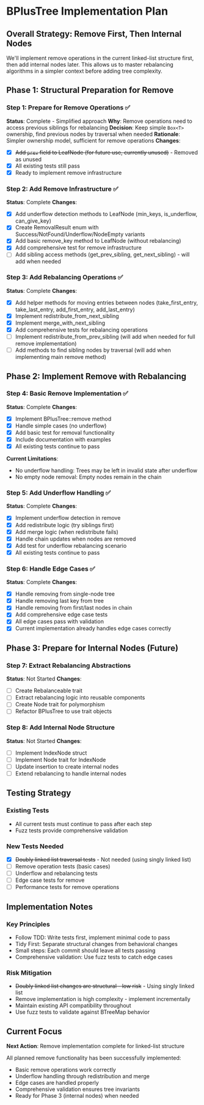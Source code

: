 # BPlusTree Implementation Plan

## Overall Strategy: Remove First, Then Internal Nodes

We'll implement remove operations in the current linked-list structure first, then add internal nodes later. This allows us to master rebalancing algorithms in a simpler context before adding tree complexity.

## Phase 1: Structural Preparation for Remove

### Step 1: Prepare for Remove Operations ✅

**Status**: Complete - Simplified approach
**Why**: Remove operations need to access previous siblings for rebalancing
**Decision**: Keep simple `Box<T>` ownership, find previous nodes by traversal when needed
**Rationale**: Simpler ownership model, sufficient for remove operations
**Changes**:

- [x] ~~Add `prev` field to LeafNode (for future use, currently unused)~~ - Removed as unused
- [x] All existing tests still pass
- [x] Ready to implement remove infrastructure

### Step 2: Add Remove Infrastructure ✅

**Status**: Complete
**Changes**:

- [x] Add underflow detection methods to LeafNode (min_keys, is_underflow, can_give_key)
- [x] Create RemovalResult enum with Success/NotFound/Underflow/NodeEmpty variants
- [x] Add basic remove_key method to LeafNode (without rebalancing)
- [x] Add comprehensive test for remove infrastructure
- [ ] Add sibling access methods (get_prev_sibling, get_next_sibling) - will add when needed

### Step 3: Add Rebalancing Operations ✅

**Status**: Complete
**Changes**:

- [x] Add helper methods for moving entries between nodes (take_first_entry, take_last_entry, add_first_entry, add_last_entry)
- [x] Implement redistribute_from_next_sibling
- [x] Implement merge_with_next_sibling
- [x] Add comprehensive tests for rebalancing operations
- [ ] Implement redistribute_from_prev_sibling (will add when needed for full remove implementation)
- [ ] Add methods to find sibling nodes by traversal (will add when implementing main remove method)

## Phase 2: Implement Remove with Rebalancing

### Step 4: Basic Remove Implementation ✅

**Status**: Complete
**Changes**:

- [x] Implement BPlusTree::remove method
- [x] Handle simple cases (no underflow)
- [x] Add basic test for removal functionality
- [x] Include documentation with examples
- [x] All existing tests continue to pass

**Current Limitations**:

- No underflow handling: Trees may be left in invalid state after underflow
- No empty node removal: Empty nodes remain in the chain

### Step 5: Add Underflow Handling ✅

**Status**: Complete
**Changes**:

- [x] Implement underflow detection in remove
- [x] Add redistribute logic (try siblings first)
- [x] Add merge logic (when redistribute fails)
- [x] Handle chain updates when nodes are removed
- [x] Add test for underflow rebalancing scenario
- [x] All existing tests continue to pass

### Step 6: Handle Edge Cases ✅

**Status**: Complete
**Changes**:

- [x] Handle removing from single-node tree
- [x] Handle removing last key from tree
- [x] Handle removing from first/last nodes in chain
- [x] Add comprehensive edge case tests
- [x] All edge cases pass with validation
- [x] Current implementation already handles edge cases correctly

## Phase 3: Prepare for Internal Nodes (Future)

### Step 7: Extract Rebalancing Abstractions

**Status**: Not Started
**Changes**:

- [ ] Create Rebalanceable trait
- [ ] Extract rebalancing logic into reusable components
- [ ] Create Node trait for polymorphism
- [ ] Refactor BPlusTree to use trait objects

### Step 8: Add Internal Node Structure

**Status**: Not Started
**Changes**:

- [ ] Implement IndexNode struct
- [ ] Implement Node trait for IndexNode
- [ ] Update insertion to create internal nodes
- [ ] Extend rebalancing to handle internal nodes

## Testing Strategy

### Existing Tests

- All current tests must continue to pass after each step
- Fuzz tests provide comprehensive validation

### New Tests Needed

- [x] ~~Doubly linked list traversal tests~~ - Not needed (using singly linked list)
- [ ] Remove operation tests (basic cases)
- [ ] Underflow and rebalancing tests
- [ ] Edge case tests for remove
- [ ] Performance tests for remove operations

## Implementation Notes

### Key Principles

- Follow TDD: Write tests first, implement minimal code to pass
- Tidy First: Separate structural changes from behavioral changes
- Small steps: Each commit should leave all tests passing
- Comprehensive validation: Use fuzz tests to catch edge cases

### Risk Mitigation

- ~~Doubly linked list changes are structural - low risk~~ - Using singly linked list
- Remove implementation is high complexity - implement incrementally
- Maintain existing API compatibility throughout
- Use fuzz tests to validate against BTreeMap behavior

## Current Focus

**Next Action**: Remove implementation complete for linked-list structure

All planned remove functionality has been successfully implemented:

- Basic remove operations work correctly
- Underflow handling through redistribution and merge
- Edge cases are handled properly
- Comprehensive validation ensures tree invariants
- Ready for Phase 3 (internal nodes) when needed
